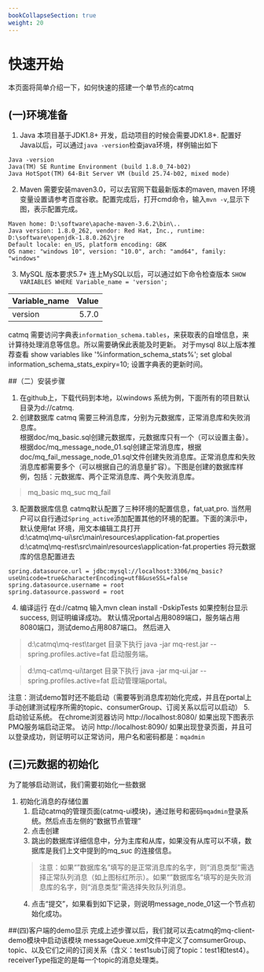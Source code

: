 ```yaml
---
bookCollapseSection: true
weight: 20
---
```



# 快速开始
本页面将简单介绍一下，如何快速的搭建一个单节点的catmq

## (一)环境准备
1. Java
本项目基于JDK1.8+ 开发，启动项目的时候会需要JDK1.8+. 配置好Java以后，可以通过`java -version`检查java环境，样例输出如下
```shell
Java -version
Java(TM) SE Runtime Environment (build 1.8.0_74-b02)
Java HotSpot(TM) 64-Bit Server VM (build 25.74-b02, mixed mode)
```
2. Maven
需要安装maven3.0，可以去官网下载最新版本的maven, maven 环境变量设置请参考百度谷歌。配置完成后，打开cmd命令，输入`mvn -v`,显示下图，表示配置完成。
```shell
Maven home: D:\software\apache-maven-3.6.2\bin\..
Java version: 1.8.0_262, vendor: Red Hat, Inc., runtime: D:\software\openjdk-1.8.0.262\jre
Default locale: en_US, platform encoding: GBK
OS name: "windows 10", version: "10.0", arch: "amd64", family: "windows"

```

3. MySQL
版本要求5.7+
连上MySQL以后，可以通过如下命令检查版本
`SHOW VARIABLES WHERE Variable_name = 'version';`

| Variable_name | Value | 
| :-----| ----: | 
| version | 5.7.0 | 

catmq 需要访问字典表`information_schema.tables`，来获取表的自增信息，来计算待处理消息等信息。所以需要确保此表能及时更新。 对于mysql 8以上版本推荐查看 show variables like '%information_schema_stats%'; set global information_schema_stats_expiry=10; 设置字典表的更新时间。

##（二）安装步骤
1. 在github上，下载代码到本地，以windows 系统为例，下面所有的项目默认目录为d://catmq.
2. 创建数据库
catmq 需要三种消息库，分别为元数据库，正常消息库和失败消息库。  
根据doc/mq_basic.sql创建元数据库，元数据库只有一个（可以设置主备）。根据doc/mq_message_node_01.sql创建正常消息库，根据doc/mq_fail_message_node_01.sql文件创建失败消息库。正常消息库和失败消息库都需要多个（可以根据自己的消息量扩容）。下图是创建的数据库样例，包括：元数据库、两个正常消息库、两个失败消息库。
>mq_basic
>mq_suc
>mq_fail
3. 配置数据库信息
catmq默认配置了三种环境的配置信息，fat,uat,pro. 当然用户可以自行通过`Spring_active`添加配置其他的环境的配置。下面的演示中，默认使用fat 环境，用文本编辑工具打开   
d:\catmq\mq-ui\src\main\resources\application-fat.properties 
d:\catmq\mq-rest\src\main\resources\application-fat.properties
将元数据库的信息配置进去
```SHELL
spring.datasource.url = jdbc:mysql://localhost:3306/mq_basic?useUnicode=true&characterEncoding=utf8&useSSL=false
spring.datasource.username = root
spring.datasource.password = root
```
4. 编译运行
在d://catmq 输入mvn clean install -DskipTests
如果控制台显示success, 则证明编译成功。
默认情况portal占用8089端口，服务端占用8080端口，测试demo占用8087端口。
然后进入
>d:\catmq\mq-rest\target 目录下执行 java  -jar mq-rest.jar --spring.profiles.active=fat 启动服务端。

>d:\mq-cat\mq-ui\target 目录下执行 java  -jar mq-ui.jar --spring.profiles.active=fat 启动管理端portal。

注意：测试demo暂时还不能启动（需要等到消息库初始化完成，并且在portal上手动创建测试程序所需的topic、consumerGroup、订阅关系以后可以启动）
5. 启动验证系统。
在chrome浏览器访问 http://localhost:8080/ 如果出现下图表示PMQ服务端启动正常。
访问 http://localhost:8090/ 如果出现登录页面，并且可以登录成功，则证明可以正常访问，用户名和密码都是：`mqadmin` 

## (三)元数据的初始化
为了能够启动测试，我们需要初始化一些数据
1. 初始化消息的存储位置
   1. 启动catmq的管理页面(catmq-ui模块)，通过账号和密码`mqadmin`登录系统。然后点击左侧的“数据节点管理”    
   2. 点击创建
   3. 跳出的数据库详细信息中，分为主库和从库，如果没有从库可以不填，数据库是我们上文中提到的mq_suc 的连接信息。
   >注意：如果“”数据库名”填写的是正常消息库的名字，则“消息类型”需选择正常队列消息（如上图标红所示）。如果“”数据库名”填写的是失败消息库的名字，则“消息类型”需选择失败队列消息。
    4. 点击“提交”，如果看到如下记录，则说明message_node_01这一个节点初始化成功。

##(四)客户端的demo显示
完成上述步骤以后，我们就可以去catmq的mq-client-demo模块中启动该模块
messageQueue.xml文件中定义了comsumerGroup、topic、以及它们之间的订阅关系（含义：test1sub订阅了topic：test1和test4）。receiverType指定的是每一个topic的消息处理类。
